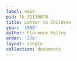 ```yaml
---
label: nope
pid: fk_31110070
title: Letter to Children
year: '1900'
author: Florence Kelley
order: '276'
layout: single
collection: documents
---
```

